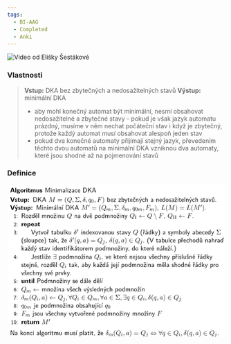 ```yaml
---
tags:
  - BI-AAG
  - Completed
  - Anki
---
```


![Video od Elišky Šestákové](https://www.youtube.com/watch?v=Bh38QcCaw0Q)

### Vlastnosti
> **Vstup:** DKA bez zbytečných a nedosažitelných stavů
> **Výstup:** minimální DKA
> - aby mohl konečný automat být minimální, nesmí obsahovat nedosažitelné a zbytečné stavy - pokud je však jazyk automatu prázdný, musíme v něm nechat počáteční stav i když je zbytečný, protože každý automat musí obsahovat alespoň jeden stav
> - pokud dva konečné automaty přijímají stejný jazyk, převedením těchto dvou automatů na minimální DKA vzniknou dva automaty, které jsou shodné až na pojmenování stavů

### Definice
![](Attachments/Pasted%20image%2020231206235456.png)